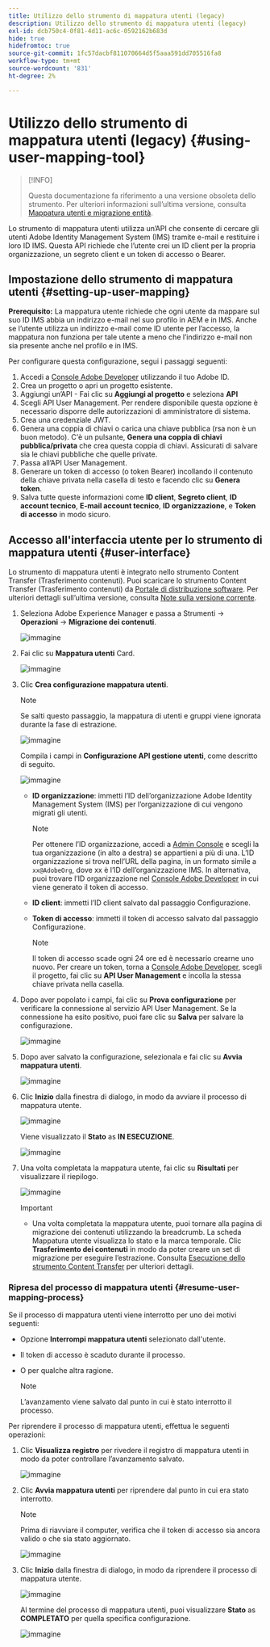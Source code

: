```yaml
---
title: Utilizzo dello strumento di mappatura utenti (legacy)
description: Utilizzo dello strumento di mappatura utenti (legacy)
exl-id: dcb750c4-0f81-4d11-ac6c-0592162b683d
hide: true
hidefromtoc: true
source-git-commit: 1fc57dacbf811070664d5f5aaa591dd705516fa8
workflow-type: tm+mt
source-wordcount: '831'
ht-degree: 2%

---
```


# Utilizzo dello strumento di mappatura utenti (legacy) {#using-user-mapping-tool}

>[!INFO]
>
>Questa documentazione fa riferimento a una versione obsoleta dello strumento. Per ulteriori informazioni sull’ultima versione, consulta [Mappatura utenti e migrazione entità](/help/journey-migration/content-transfer-tool/using-content-transfer-tool/user-mapping-and-migration.md).

Lo strumento di mappatura utenti utilizza un’API che consente di cercare gli utenti Adobe Identity Management System (IMS) tramite e-mail e restituire i loro ID IMS. Questa API richiede che l’utente crei un ID client per la propria organizzazione, un segreto client e un token di accesso o Bearer.

## Impostazione dello strumento di mappatura utenti {#setting-up-user-mapping}

**Prerequisito:** La mappatura utente richiede che ogni utente da mappare sul suo ID IMS abbia un indirizzo e-mail nel suo profilo in AEM e in IMS. Anche se l’utente utilizza un indirizzo e-mail come ID utente per l’accesso, la mappatura non funziona per tale utente a meno che l’indirizzo e-mail non sia presente anche nel profilo e in IMS.

Per configurare questa configurazione, segui i passaggi seguenti:

1. Accedi a [Console Adobe Developer](https://developer.adobe.com/console/) utilizzando il tuo Adobe ID.
1. Crea un progetto o apri un progetto esistente.
1. Aggiungi un’API - Fai clic su **Aggiungi al progetto** e seleziona **API**
1. Scegli API User Management. Per rendere disponibile questa opzione è necessario disporre delle autorizzazioni di amministratore di sistema.
1. Crea una credenziale JWT.
1. Genera una coppia di chiavi o carica una chiave pubblica (rsa non è un buon metodo). C&#39;è un pulsante, **Genera una coppia di chiavi pubblica/privata** che crea questa coppia di chiavi. Assicurati di salvare sia le chiavi pubbliche che quelle private.
1. Passa all’API User Management.
1. Generare un token di accesso (o token Bearer) incollando il contenuto della chiave privata nella casella di testo e facendo clic su **Genera token**.
1. Salva tutte queste informazioni come **ID client**, **Segreto client**, **ID account tecnico**, **E-mail account tecnico**, **ID organizzazione**, e **Token di accesso** in modo sicuro.

## Accesso all&#39;interfaccia utente per lo strumento di mappatura utenti {#user-interface}

Lo strumento di mappatura utenti è integrato nello strumento Content Transfer (Trasferimento contenuti). Puoi scaricare lo strumento Content Transfer (Trasferimento contenuti) da [Portale di distribuzione software](https://experience.adobe.com/#/downloads/content/software-distribution/it/aemcloud.html). Per ulteriori dettagli sull’ultima versione, consulta [Note sulla versione corrente](/help/release-notes/release-notes-cloud/release-notes-current.md).

1. Seleziona Adobe Experience Manager e passa a Strumenti -> **Operazioni** -> **Migrazione dei contenuti**.

   ![immagine](/help/journey-migration/content-transfer-tool/assets-user-mapping/user-mapping-access1.png)

1. Fai clic su **Mappatura utenti** Card.

   ![immagine](/help/journey-migration/content-transfer-tool/assets-user-mapping/user-mapping-access2.png)

1. Clic **Crea configurazione mappatura utenti**.

   >[!NOTE]
   >Se salti questo passaggio, la mappatura di utenti e gruppi viene ignorata durante la fase di estrazione.

   ![immagine](/help/journey-migration/content-transfer-tool/assets-user-mapping/user-mapping-access5.png)

   Compila i campi in **Configurazione API gestione utenti**, come descritto di seguito.

   ![immagine](/help/journey-migration/content-transfer-tool/assets-user-mapping/user-mapping-access3.png)


   * **ID organizzazione**: immetti l’ID dell’organizzazione Adobe Identity Management System (IMS) per l’organizzazione di cui vengono migrati gli utenti.

     >[!NOTE]
     >Per ottenere l’ID organizzazione, accedi a [Admin Console](https://adminconsole.adobe.com/) e scegli la tua organizzazione (in alto a destra) se appartieni a più di una. L’ID organizzazione si trova nell’URL della pagina, in un formato simile a `xx@AdobeOrg`, dove xx è l’ID dell’organizzazione IMS. In alternativa, puoi trovare l’ID organizzazione nel [Console Adobe Developer](https://developer.adobe.com/console/) in cui viene generato il token di accesso.

   * **ID client**: immetti l’ID client salvato dal passaggio Configurazione.

   * **Token di accesso**: immetti il token di accesso salvato dal passaggio Configurazione.

     >[!NOTE]
     >Il token di accesso scade ogni 24 ore ed è necessario crearne uno nuovo. Per creare un token, torna a [Console Adobe Developer](https://developer.adobe.com/console/), scegli il progetto, fai clic su **API User Management** e incolla la stessa chiave privata nella casella.

1. Dopo aver popolato i campi, fai clic su **Prova configurazione** per verificare la connessione al servizio API User Management. Se la connessione ha esito positivo, puoi fare clic su **Salva** per salvare la configurazione.

   ![immagine](/help/journey-migration/content-transfer-tool/assets-user-mapping/user-mapping-access4.png)

1. Dopo aver salvato la configurazione, selezionala e fai clic su **Avvia mappatura utenti**.

   ![immagine](/help/journey-migration/content-transfer-tool/assets-user-mapping/user-mapping-landing4.png)

1. Clic **Inizio** dalla finestra di dialogo, in modo da avviare il processo di mappatura utente.

   ![immagine](/help/journey-migration/content-transfer-tool/assets-user-mapping/resume-user-mapping3.png)

   Viene visualizzato il **Stato** as **IN ESECUZIONE**.

   ![immagine](/help/journey-migration/content-transfer-tool/assets-user-mapping/user-mapping-start1.png)


1. Una volta completata la mappatura utente, fai clic su **Risultati** per visualizzare il riepilogo.

   ![immagine](/help/journey-migration/content-transfer-tool/assets-user-mapping/user-mapping-landing5.png)

   >[!IMPORTANT]
   >
   >* Una volta completata la mappatura utente, puoi tornare alla pagina di migrazione dei contenuti utilizzando la breadcrumb. La scheda Mappatura utente visualizza lo stato e la marca temporale. Clic **Trasferimento dei contenuti** in modo da poter creare un set di migrazione per eseguire l’estrazione. Consulta [Esecuzione dello strumento Content Transfer](https://experienceleague.adobe.com/docs/experience-manager-cloud-service/content/migration-journey/cloud-migration/content-transfer-tool/getting-started-content-transfer-tool.html?lang=en#running-tool) per ulteriori dettagli.

### Ripresa del processo di mappatura utenti {#resume-user-mapping-process}

Se il processo di mappatura utenti viene interrotto per uno dei motivi seguenti:

* Opzione **Interrompi mappatura utenti** selezionato dall&#39;utente.
* Il token di accesso è scaduto durante il processo.
* O per qualche altra ragione.

  >[!NOTE]
  >L’avanzamento viene salvato dal punto in cui è stato interrotto il processo.

Per riprendere il processo di mappatura utenti, effettua le seguenti operazioni:

1. Clic **Visualizza registro** per rivedere il registro di mappatura utenti in modo da poter controllare l’avanzamento salvato.

   ![immagine](/help/journey-migration/content-transfer-tool/assets-user-mapping/resume-user-mapping1.png)

1. Clic **Avvia mappatura utenti** per riprendere dal punto in cui era stato interrotto.

   >[!NOTE]
   >Prima di riavviare il computer, verifica che il token di accesso sia ancora valido o che sia stato aggiornato.

   ![immagine](/help/journey-migration/content-transfer-tool/assets-user-mapping/resume-user-mapping2.png)

1. Clic **Inizio** dalla finestra di dialogo, in modo da riprendere il processo di mappatura utente.

   ![immagine](/help/journey-migration/content-transfer-tool/assets-user-mapping/resume-user-mapping3.png)

   Al termine del processo di mappatura utenti, puoi visualizzare **Stato** as **COMPLETATO** per quella specifica configurazione.

   ![immagine](/help/journey-migration/content-transfer-tool/assets-user-mapping/resume-user-mapping4.png)
